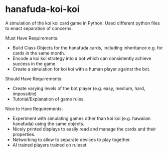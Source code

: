 # hanafuda-koi-koi
A simulation of the koi koi card game in Python.
Used different python files to enact separation of concerns.

Must Have Requirements:
* Build Class Objects for the hanafuda cards, including inheritance e.g. for cards in the same month.
* Encode a koi koi strategy into a bot which can consistently achieve success in the game.
* Create a simulation for koi koi with a human player against the bot.
  
Should Have Requirements:
* Create varying levels of the bot player (e.g. easy, medium, hard, impossible)
* Tutorial/Explanation of game rules.

Nice to Have Requirements:
* Experiment with simulating games other than koi koi (e.g. hawaiian hanafuda) using the same objects.
* Nicely printed displays to easily read and manage the cards and their properties.
* Networking to allow to separate devices to play together.
* AI trained players trained on ruleset
